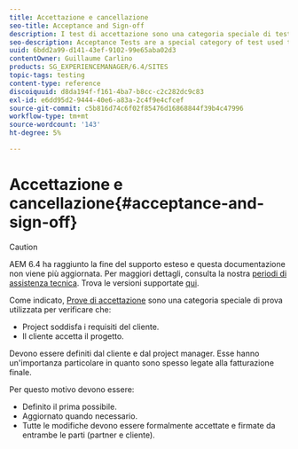 ```yaml
---
title: Accettazione e cancellazione
seo-title: Acceptance and Sign-off
description: I test di accettazione sono una categoria speciale di test utilizzati per verificare che il progetto soddisfi i requisiti del cliente e che il cliente accetti il progetto
seo-description: Acceptance Tests are a special category of test used to verify that the project fulfils the customer's requirements and that the customer accepts the project
uuid: 6bdd2a99-d141-43ef-9102-99e65aba02d3
contentOwner: Guillaume Carlino
products: SG_EXPERIENCEMANAGER/6.4/SITES
topic-tags: testing
content-type: reference
discoiquuid: d8da194f-f161-4ba7-b8cc-c2c282dc9c83
exl-id: e6dd95d2-9444-40e6-a83a-2c4f9e4cfcef
source-git-commit: c5b816d74c6f02f85476d16868844f39b4c47996
workflow-type: tm+mt
source-wordcount: '143'
ht-degree: 5%

---
```


# Accettazione e cancellazione{#acceptance-and-sign-off}

>[!CAUTION]
>
>AEM 6.4 ha raggiunto la fine del supporto esteso e questa documentazione non viene più aggiornata. Per maggiori dettagli, consulta la nostra [periodi di assistenza tecnica](https://helpx.adobe.com/it/support/programs/eol-matrix.html). Trova le versioni supportate [qui](https://experienceleague.adobe.com/docs/).

Come indicato, [Prove di accettazione](/help/sites-developing/planning.md) sono una categoria speciale di prova utilizzata per verificare che:

* Project soddisfa i requisiti del cliente.
* Il cliente accetta il progetto.

Devono essere definiti dal cliente e dal project manager. Esse hanno un&#39;importanza particolare in quanto sono spesso legate alla fatturazione finale.

Per questo motivo devono essere:

* Definito il prima possibile.
* Aggiornato quando necessario.
* Tutte le modifiche devono essere formalmente accettate e firmate da entrambe le parti (partner e cliente).
